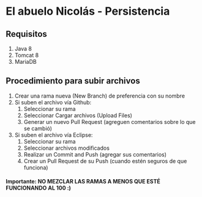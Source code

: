 # El abuelo Nicolás - Persistencia

## Requisitos
1. Java 8
2. Tomcat 8
3. MariaDB

## Procedimiento para subir archivos
1. Crear una rama nueva (New Branch) de preferencia con su nombre
2. Si suben el archivo vía Github:
    1. Seleccionar su rama
    2. Seleccionar Cargar archivos (Upload Files)
    3. Generar un nuevo Pull Request (agreguen comentarios sobre lo que se cambió)
3. Si suben el archivo vía Eclipse:
    1. Seleccionar su rama
    2. Seleccionar archivos modificados
    3. Realizar un Commit and Push (agregar sus comentarios)
    4. Crear un Pull Request de su Push (cuando estén seguros de que funciona)

#### Importante: NO MEZCLAR LAS RAMAS A MENOS QUE ESTÉ FUNCIONANDO AL 100 :) 
